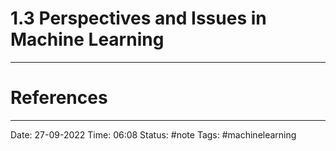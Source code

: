 # 1.3 Perspectives and Issues in Machine Learning





---
# References


---
Date: 27-09-2022
Time: 06:08
Status: #note
Tags: #machinelearning